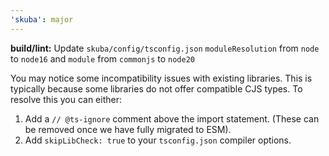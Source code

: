 ```yaml
---
'skuba': major
---
```


**build/lint:** Update `skuba/config/tsconfig.json` `moduleResolution` from `node` to `node16` and `module` from `commonjs` to `node20`

You may notice some incompatibility issues with existing libraries. This is typically because some libraries do not offer compatible CJS types. To resolve this you can either:

1. Add a `// @ts-ignore` comment above the import statement. (These can be removed once we have fully migrated to ESM).
2. Add `skipLibCheck: true` to your `tsconfig.json` compiler options.
